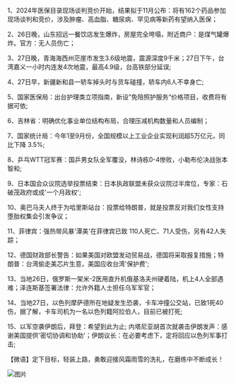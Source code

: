 1、2024年医保目录现场谈判竞价开始，结果拟于11月公布：将有162个药品参加现场谈判和竞价，涉及肿瘤、高血脂、糖尿病、罕见病等新药有望纳入医保；

2、26日晚，山东招远一餐饮店发生爆炸，房屋完全垮塌，附近商户：是煤气罐爆炸。官方：无人员伤亡；

3、27日晚，青海海西州茫崖市发生3.6级地震，震源深度9千米；27日下午，台湾嘉义一小时内连发4次地震，最高4.9级，台高铁部分延误;

4、27日早，新疆新和县一轿车掉头时与货车碰撞，轿车内6人不幸身亡;

5、国家医保局：出台护理类立项指南，新设”免陪照护服务“价格项目，收费将有据可依;

6、吉林省：明确优化事业单位结构布局，合理压减机构数量和人员编制；

7、国家统计局：今年1至9月份，全国规模以上工业企业实现利润超5万亿元，同比下降 3.5%;

8、乒乓WTT冠军赛：国乒男女队全军覆没，林诗栋0-4惨败，小勒布伦决战张本智和;

9、日本国会众议院选举投票结束：日本执政联盟未获众议院过半席位，专家：石破茂政府或成'一个月政权';

10、奥巴马夫人终于为哈里斯站台：投票给特朗普，就是投票反对我们女性支持堕胎权集会引发争议；

11、菲律宾：强热带风暴'潭美'在菲律宾已致 110人死亡、71人受伤，另有42人失踪；

12、德国财政部长警告：如果美国对欧盟发动贸易战，德国将采取报复措施；特朗普：台湾偷走美芯片生意，美国应收台湾'保护费';

13、当地26日，俄罗斯一架米-2医用直升机俄基洛夫州硬着陆，机上4人全部遇难；泽连斯基签署法律：允许外籍人士担任乌军军官；

14、当地27日，以色列摩萨德所在地疑发生恐袭，卡车冲撞公交站，已致1死40伤，据了解，卡车司机为一名以色列籍阿拉伯人，目前已被打死;

15、以军空袭伊朗后，拜登：希望到此为止; 内塔尼亚胡首次就袭击伊朗发声：感谢美国提供'密切协调和协助'；伊朗议长：在必要考虑下，定将回应以色列军事打击;

【微语】定下目标，轻装上路，勇敢迎接风霜雨雪的洗礼，在磨练中不断成长！

![图片](https://api.03c3.cn/api/zb)
